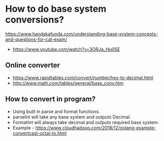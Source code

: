 
# How to do base system conversions?
https://www.handakafunda.com/understanding-base-system-concepts-and-questions-for-cat-exam/

- https://www.youtube.com/watch?v=3ORJa_Hu0SE

## Online converter
- https://www.rapidtables.com/convert/number/hex-to-decimal.html
 - http://www.math.com/tables/general/base_conv.htm


 ## How to convert in program?
 -  Using built in parse and format functions.
 - parseInt will take any base system and outputs Decimal.
 - FormatInt will always take decimal and outputs required base system.
 - Example - https://www.cloudhadoop.com/2018/12/golang-example-convertcast-octal-to.html

